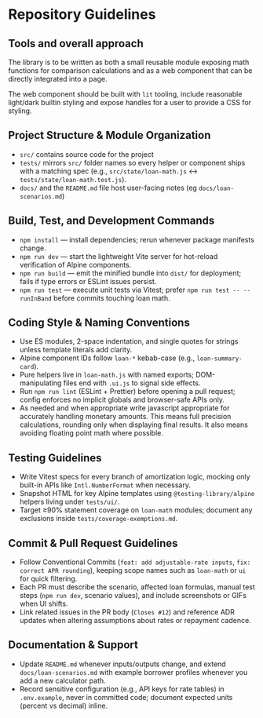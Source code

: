 # Repository Guidelines

## Tools and overall approach

The library is to be written as both a small reusable module exposing math functions for comparison calculations and as a web component that can be directly integrated into a page.

The web component should be built with `lit` tooling, include reasonable light/dark builtin styling and expose handles for a user to provide a CSS for styling.

## Project Structure & Module Organization

- `src/` contains source code for the project
- `tests/` mirrors `src/` folder names so every helper or component ships with a matching spec (e.g., `src/state/loan-math.js` ↔ `tests/state/loan-math.test.js`).
- `docs/` and the `README.md` file host user-facing notes (eg `docs/loan-scenarios.md`)

## Build, Test, and Development Commands

- `npm install` — install dependencies; rerun whenever package manifests change.
- `npm run dev` — start the lightweight Vite server for hot-reload verification of Alpine components.
- `npm run build` — emit the minified bundle into `dist/` for deployment; fails if type errors or ESLint issues persist.
- `npm run test` — execute unit tests via Vitest; prefer `npm run test -- --runInBand` before commits touching loan math.

## Coding Style & Naming Conventions

- Use ES modules, 2-space indentation, and single quotes for strings unless template literals add clarity.
- Alpine component IDs follow `loan-*` kebab-case (e.g., `loan-summary-card`).
- Pure helpers live in `loan-math.js` with named exports; DOM-manipulating files end with `.ui.js` to signal side effects.
- Run `npm run lint` (ESLint + Prettier) before opening a pull request; config enforces no implicit globals and browser-safe APIs only.
- As needed and when appropriate write javascript appropriate for accurately handling monetary amounts. This means full precision calculations, rounding only when displaying final results. It also means avoiding floating point math where possible.

## Testing Guidelines

- Write Vitest specs for every branch of amortization logic, mocking only built-in APIs like `Intl.NumberFormat` when necessary.
- Snapshot HTML for key Alpine templates using `@testing-library/alpine` helpers living under `tests/ui/`.
- Target ≥90% statement coverage on `loan-math` modules; document any exclusions inside `tests/coverage-exemptions.md`.

## Commit & Pull Request Guidelines

- Follow Conventional Commits (`feat: add adjustable-rate inputs`, `fix: correct APR rounding`), keeping scope names such as `loan-math` or `ui` for quick filtering.
- Each PR must describe the scenario, affected loan formulas, manual test steps (`npm run dev`, scenario values), and include screenshots or GIFs when UI shifts.
- Link related issues in the PR body (`Closes #12`) and reference ADR updates when altering assumptions about rates or repayment cadence.

## Documentation & Support

- Update `README.md` whenever inputs/outputs change, and extend `docs/loan-scenarios.md` with example borrower profiles whenever you add a new calculator path.
- Record sensitive configuration (e.g., API keys for rate tables) in `.env.example`, never in committed code; document expected units (percent vs decimal) inline.
